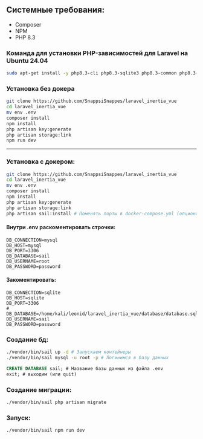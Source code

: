 ## Системные требования:
- Composer
- NPM
- PHP 8.3

### Команда для установки PHP-зависимостей для Laravel на Ubuntu 24.04
```sh
sudo apt-get install -y php8.3-cli php8.3-sqlite3 php8.3-common php8.3-fpm php8.3-zip php8.3-gd php8.3-mbstring php8.3-curl php8.3-xml php8.3-bcmath
```

### Установка без докера
```sh
git clone https://github.com/SnappsiSnappes/laravel_inertia_vue
cd laravel_inertia_vue
mv env .env
composer install
npm install
php artisan key:generate
php artisan storage:link
npm run dev
```

***


### Установка с докером:
```sh
git clone https://github.com/SnappsiSnappes/laravel_inertia_vue
cd laravel_inertia_vue
mv env .env
composer install
npm install
php artisan key:generate
php artisan storage:link
php artisan sail:install # Поменять порты в docker-compose.yml (опционально)

```
#### Внутри .env раскоментировать строчки:
```
DB_CONNECTION=mysql
DB_HOST=mysql
DB_PORT=3306
DB_DATABASE=sail
DB_USERNAME=root
DB_PASSWORD=password
```
#### Закоментировать:
```
DB_CONNECTION=sqlite
DB_HOST=sqlite
DB_PORT=3306
# DB_DATABASE=/home/kali/leonid/laravel_inertia_vue/database/database.sqlite
DB_USERNAME=sail
DB_PASSWORD=password
```

### Создание бд:
```sh
./vendor/bin/sail up -d # Запускаем контейнеры
./vendor/bin/sail mysql -u root -p # Логинимся в базу данных
```
```sql
CREATE DATABASE sail; # Название базы данных из файла .env
exit; # выходим (или quit)
```

### Создание миграции:
```sh
./vendor/bin/sail php artisan migrate
```
### Запуск:
```sh
./vendor/bin/sail npm run dev
```
